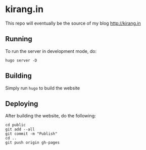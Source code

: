 # kirang.in

This repo will eventually be the source of my blog  http://kirang.in

## Running

To run the server in development mode, do:

``` shell
hugo server -D
```

## Building

Simply run `hugo` to build the website

## Deploying

After building the website, do the following:

``` shell
cd public
git add --all
git commit -m "Publish"
cd ..
git push origin gh-pages
```
